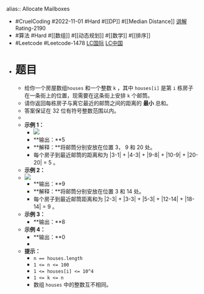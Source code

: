 alias:: Allocate Mailboxes

- #CruelCoding #2022-11-01 #Hard #[[DP]] #[[Median Distance]] [讲解](https://youtu.be/iS6mGjHvH0o) Rating-2190
- #算法 #Hard #[[数组]] #[[动态规划]] #[[数学]] #[[排序]]
- #Leetcode #Leetcode-1478 [LC国际](https://leetcode.com/problems/allocate-mailboxes/) [LC中国](https://leetcode.cn/problems/allocate-mailboxes/)
- # 题目
	- 给你一个房屋数组`houses` 和一个整数 `k` ，其中 `houses[i]` 是第 `i` 栋房子在一条街上的位置，现需要在这条街上安排 `k` 个邮筒。
	- 请你返回每栋房子与离它最近的邮筒之间的距离的 **最小** 总和。
	- 答案保证在 32 位有符号整数范围以内。
	-
	- **示例 1：**
		- ![](https://assets.leetcode-cn.com/aliyun-lc-upload/uploads/2020/06/13/sample_11_1816.png)
		- **输出：**5
		- **解释：**将邮筒分别安放在位置 3， 9 和 20 处。
		- 每个房子到最近邮筒的距离和为 |3-1| + |4-3| + |9-8| + |10-9| + |20-20| = 5 。
	- **示例 2：**
	- **![](https://assets.leetcode-cn.com/aliyun-lc-upload/uploads/2020/06/13/sample_2_1816.png)**
		- **输出：**9
		- **解释：**将邮筒分别安放在位置 3 和 14 处。
		- 每个房子到最近邮筒距离和为 |2-3| + |3-3| + |5-3| + |12-14| + |18-14| = 9 。
	- **示例 3：**
		- **输出：**8
	- **示例 4：**
		- **输出：**0
		-
	- **提示：**
		- `n == houses.length`
		- `1 <= n <= 100`
		- `1 <= houses[i] <= 10^4`
		- `1 <= k <= n`
		- 数组 `houses` 中的整数互不相同。